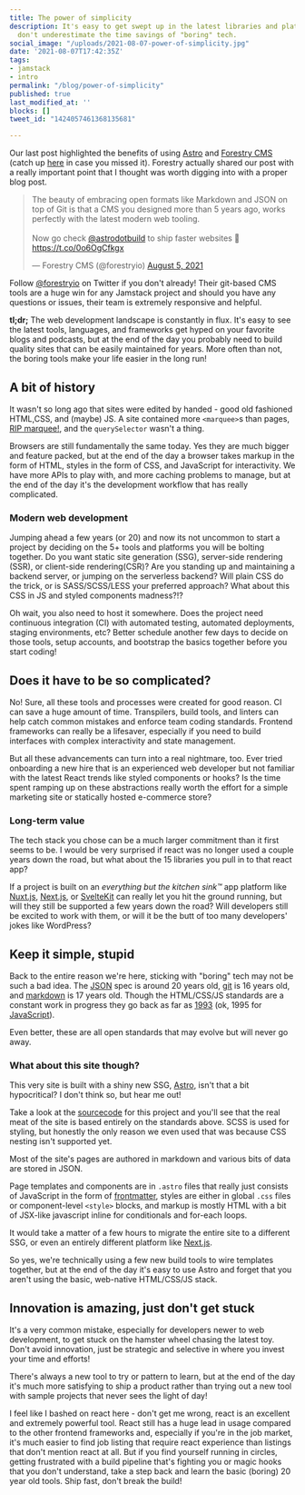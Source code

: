```yaml
---
title: The power of simplicity
description: It's easy to get swept up in the latest libraries and platforms, but
  don't underestimate the time savings of "boring" tech.
social_image: "/uploads/2021-08-07-power-of-simplicity.jpg"
date: '2021-08-07T17:42:35Z'
tags:
- jamstack
- intro
permalink: "/blog/power-of-simplicity"
published: true
last_modified_at: ''
blocks: []
tweet_id: "1424057461368135681"

---
```

Our last post highlighted the benefits of using [Astro](https://astro.build) and [Forestry CMS](https://forestry.io) (catch up [here](/blog/astro-plus-forestry-revisited) in case you missed it). Forestry actually shared our post with a really important point that I thought was worth digging into with a proper blog post.

<blockquote class="twitter-tweet"><p lang="en" dir="ltr">The beauty of embracing open formats like Markdown and JSON on top of Git is that a CMS you designed more than 5 years ago, works perfectly with the latest modern web tooling.<br><br>Now go check <a href="https://twitter.com/astrodotbuild?ref_src=twsrc%5Etfw">@astrodotbuild</a> to ship faster websites 🚀 <a href="https://t.co/0o6OgCfkgx">https://t.co/0o6OgCfkgx</a></p>&mdash; Forestry CMS (@forestryio) <a href="https://twitter.com/forestryio/status/1423251438063521792?ref_src=twsrc%5Etfw">August 5, 2021</a></blockquote> <script async src="https://platform.twitter.com/widgets.js" charset="utf-8"></script>

Follow [@forestryio](https://twitter.com/forestryio) on Twitter if you don't already! Their git-based CMS tools are a huge win for any Jamstack project and should you have any questions or issues, their team is extremely responsive and helpful.

**tl;dr;** The web development landscape is constantly in flux. It's easy to see the latest tools, languages, and frameworks get hyped on your favorite blogs and podcasts, but at the end of the day you probably need to build quality sites that can be easily maintained for years. More often than not, the boring tools make your life easier in the long run!

## A bit of history

It wasn't so long ago that sites were edited by handed - good old fashioned HTML,CSS, and (maybe) JS. A site contained more `<marquee>`s than pages, [RIP marquee!](https://developer.mozilla.org/en-US/docs/Web/HTML/Element/marquee), and the `querySelector` wasn't a thing.

Browsers are still fundamentally the same today. Yes they are much bigger and feature packed, but at the end of the day a browser takes markup in the form of HTML, styles in the form of CSS, and JavaScript for interactivity. We have more APIs to play with, and more caching problems to manage, but at the end of the day it's the development workflow that has really complicated.

### Modern web development

Jumping ahead a few years (or 20) and now its not uncommon to start a project by deciding on the 5+ tools and platforms you will be bolting together. Do you want static site generation (SSG), server-side rendering (SSR), or client-side rendering(CSR)? Are you standing up and maintaining a backend server, or jumping on the serverless backend? Will plain CSS do the trick, or is SASS/SCSS/LESS your preferred approach? What about this CSS in JS and styled components madness?!?

Oh wait, you also need to host it somewhere. Does the project need continuous integration (CI) with automated testing, automated deployments, staging environments, etc? Better schedule another few days to decide on those tools, setup accounts, and bootstrap the basics together before you start coding!

## Does it have to be so complicated?

No! Sure, all these tools and processes were created for good reason. CI can save a huge amount of time. Transpilers, build tools, and linters can help catch common mistakes and enforce team coding standards. Frontend frameworks can really be a lifesaver, especially if you need to build interfaces with complex interactivity and state management.

But all these advancements can turn into a real nightmare, too. Ever tried onboarding a new hire that is an experienced web developer but not familiar with the latest React trends like styled components or hooks? Is the time spent ramping up on these abstractions really worth the effort for a simple marketing site or statically hosted e-commerce store?

### Long-term value

The tech stack you chose can be a much larger commitment than it first seems to be. I would be very surprised if react was no longer used a couple years down the road, but what about the 15 libraries you pull in to that react app?

If a project is built on an _everything but the kitchen sink™_ app platform like [Nuxt.js](https://nuxtjs.org/), [Next.js](https://nextjs.org/), or [SvelteKit](https://kit.svelte.dev) can really let you hit the ground running, but will they still be supported a few years down the road? Will developers still be excited to work with them, or will it be the butt of too many developers' jokes like WordPress?

## Keep it simple, stupid

Back to the entire reason we're here, sticking with "boring" tech may not be such a bad idea. The [JSON](https://en.wikipedia.org/wiki/JSON) spec is around 20 years old, [git](https://en.wikipedia.org/wiki/Git) is 16 years old, and [markdown](https://en.wikipedia.org/wiki/Markdown) is 17 years old. Though the HTML/CSS/JS standards are a constant work in progress they go back as far as [1993](https://en.wikipedia.org/wiki/HTML) (ok, 1995 for [JavaScript](https://en.wikipedia.org/wiki/JavaScript)).

Even better, these are all open standards that may evolve but will never go away.

### What about this site though?

This very site is built with a shiny new SSG, [Astro](https://astro.build), isn't that a bit hypocritical? I don't think so, but hear me out!

Take a look at the [sourcecode](https://github.com/navillus-bv/navillus-dev) for this project and you'll see that the real meat of the site is based entirely on the standards above. SCSS is used for styling, but honestly the only reason we even used that was because CSS nesting isn't supported yet.

Most of the site's pages are authored in markdown and various bits of data are stored in JSON.

Page templates and components are in `.astro` files that really just consists of JavaScript in the form of [frontmatter](https://docs.astro.build/core-concepts/astro-components#frontmatter-script), styles are either in global `.css` files or component-level `<style>` blocks, and markup is mostly HTML with a bit of JSX-like javascript inline for conditionals and for-each loops.

It would take a matter of a few hours to migrate the entire site to a different SSG, or even an entirely different platform like [Next.js](https://nextjs.org).

So yes, we're technically using a few new build tools to wire templates together, but at the end of the day it's easy to use Astro and forget that you aren't using the basic, web-native HTML/CSS/JS stack.

## Innovation is amazing, just don't get stuck

It's a very common mistake, especially for developers newer to web development, to get stuck on the hamster wheel chasing the latest toy. Don't avoid innovation, just be strategic and selective in where you invest your time and efforts!

There's always a new tool to try or pattern to learn, but at the end of the day it's much more satisfying to ship a product rather than trying out a new tool with sample projects that never sees the light of day!

I feel like I bashed on react here - don't get me wrong, react is an excellent and extremely powerful tool. React still has a huge lead in usage compared to the other frontend frameworks and, especially if you're in the job market, it's much easier to find job listing that require react experience than listings that don't mention react at all. But if you find yourself running in circles, getting frustrated with a build pipeline that's fighting you or magic hooks that you don't understand, take a step back and learn the basic (boring) 20 year old tools. Ship fast, don't break the build!
